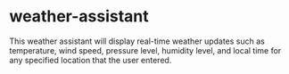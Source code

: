 # weather-assistant
This weather assistant will display real-time weather updates such as temperature, wind speed, pressure level, humidity level, and local time for any specified location that the user entered.
